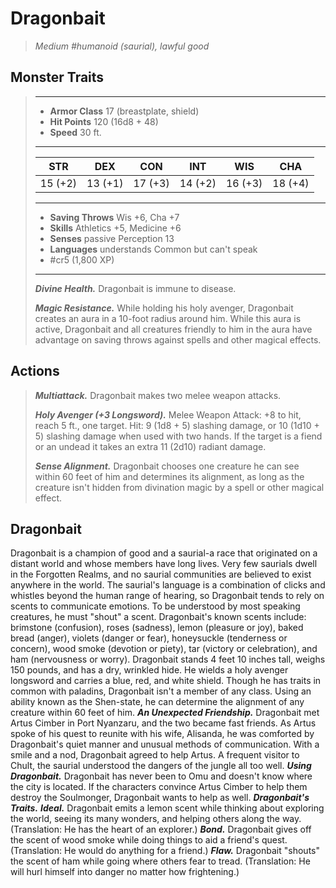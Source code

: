 # Dragonbait
>*Medium #humanoid (saurial), lawful good*
## Monster Traits
>___
>- **Armor Class** 17 (breastplate, shield)
>- **Hit Points** 120 (16d8 + 48)
>- **Speed** 30 ft.
>___
>|STR|DEX|CON|INT|WIS|CHA|
>|:---:|:---:|:---:|:---:|:---:|:---:|
>|15 (+2)|13 (+1)|17 (+3)|14 (+2)|16 (+3)|18 (+4)|
>___
>- **Saving Throws** Wis +6, Cha +7
>- **Skills** Athletics +5, Medicine +6
>- **Senses** passive Perception 13
>- **Languages** understands Common but can't speak
>- #cr5 (1,800 XP)
>___
>***Divine Health.*** Dragonbait is immune to disease.  
>
>***Magic Resistance.*** While holding his holy avenger, Dragonbait creates an aura in a 10-foot radius around him. While this aura is active, Dragonbait and all creatures friendly to him in the aura have advantage on saving throws against spells and other magical effects.  
>
## Actions
>***Multiattack.*** Dragonbait makes two melee weapon attacks.  
>
>***Holy Avenger (+3 Longsword).*** Melee Weapon Attack: +8 to hit, reach 5 ft., one target. Hit: 9 (1d8 + 5) slashing damage, or 10 (1d10 + 5) slashing damage when used with two hands. If the target is a fiend or an undead it takes an extra 11 (2d10) radiant damage.  
>
>***Sense Alignment.*** Dragonbait chooses one creature he can see within 60 feet of him and determines its alignment, as long as the creature isn't hidden from divination magic by a spell or other magical effect.
## Dragonbait
Dragonbait is a champion of good and a saurial-a race that originated on a distant world and whose members have long lives. Very few saurials dwell in the Forgotten Realms, and no saurial communities are believed to exist anywhere in the world.
The saurial's language is a combination of clicks and whistles beyond the human range of hearing, so Dragonbait tends to rely on scents to communicate emotions. To be understood by most speaking creatures, he must "shout" a scent. Dragonbait's known scents include: brimstone (confusion), roses (sadness), lemon (pleasure or joy), baked bread (anger), violets (danger or fear), honeysuckle (tenderness or concern), wood smoke (devotion or piety), tar (victory or celebration), and ham (nervousness or worry).
Dragonbait stands 4 feet 10 inches tall, weighs 150 pounds, and has a dry, wrinkled hide. He wields a holy avenger longsword and carries a blue, red, and white shield. Though he has traits in common with paladins, Dragonbait isn't a member of any class. Using an ability known as the Shen-state, he can determine the alignment of any creature within 60 feet of him.
***An Unexpected Friendship.*** Dragonbait met Artus Cimber in Port Nyanzaru, and the two became fast friends. As Artus spoke of his quest to reunite with his wife, Alisanda, he was comforted by Dragonbait's quiet manner and unusual methods of communication. With a smile and a nod, Dragonbait agreed to help Artus. A frequent visitor to Chult, the saurial understood the dangers of the jungle all too well.
***Using Dragonbait.*** Dragonbait has never been to Omu and doesn't know where the city is located. If the characters convince Artus Cimber to help them destroy the Soulmonger, Dragonbait wants to help as well.
***Dragonbait's Traits.*** ***Ideal.*** Dragonbait emits a lemon scent while thinking about exploring the world, seeing its many wonders, and helping others along the way. (Translation: He has the heart of an explorer.)
***Bond.*** Dragonbait gives off the scent of wood smoke while doing things to aid a friend's quest. (Translation: He would do anything for a friend.)
***Flaw.*** Dragonbait "shouts" the scent of ham while going where others fear to tread. (Translation: He will hurl himself into danger no matter how frightening.)